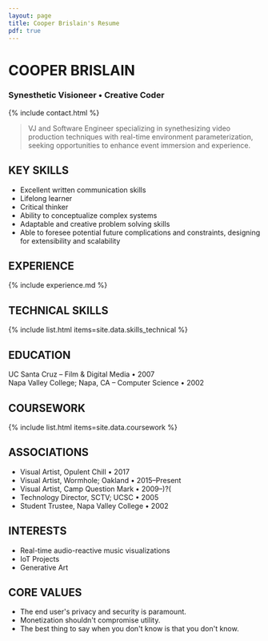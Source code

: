 ```yaml
---
layout: page
title: Cooper Brislain's Resume
pdf: true
---
```

# COOPER BRISLAIN
### Synesthetic Visioneer • Creative Coder

{% include contact.html %}

> VJ and Software Engineer specializing in synethesizing video production techniques with real-time environment parameterization, seeking opportunities to enhance event immersion and experience. 

## KEY SKILLS

* Excellent written communication skills  
* Lifelong learner  
* Critical thinker  
* Ability to conceptualize complex systems  
* Adaptable and creative problem solving skills
* Able to foresee potential future complications and constraints, 
  designing for extensibility and scalability

## EXPERIENCE 

{% include experience.md %}

## TECHNICAL SKILLS

{% include list.html items=site.data.skills_technical %}

## EDUCATION

UC Santa Cruz – Film & Digital Media • 2007  
Napa Valley College; Napa, CA – Computer Science • 2002

## COURSEWORK

{% include list.html items=site.data.coursework %}

## ASSOCIATIONS

- Visual Artist, Opulent Chill • 2017
- Visual Artist, Wormhole; Oakland • 2015–Present
- Visual Artist, Camp Question Mark • 2009–)?( 
- Technology Director, SCTV; UCSC • 2005
- Student Trustee, Napa Valley College • 2002

## INTERESTS

- Real-time audio-reactive music visualizations  
- IoT Projects  
- Generative Art

## CORE VALUES

* The end user's privacy and security is paramount. 
* Monetization shouldn't compromise utility.
* The best thing to say when you don't know is that you don't know.
